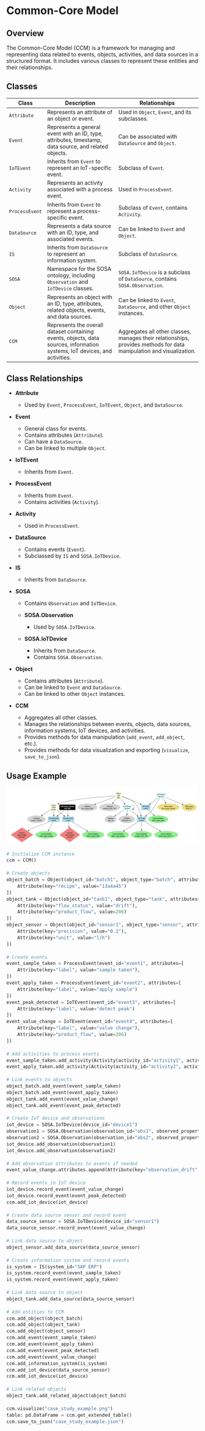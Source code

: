 # Common-Core Model

## Overview
The Common-Core Model (CCM) is a framework for managing and representing data related to events, objects, activities, and data sources in a structured format. It includes various classes to represent these entities and their relationships.

## Classes

| Class         | Description                                                                                      | Relationships                                                                                                       |
|---------------|--------------------------------------------------------------------------------------------------|--------------------------------------------------------------------------------------------------------------------|
| `Attribute`   | Represents an attribute of an object or event.                                                   | Used in `Object`, `Event`, and its subclasses.                                                                     |
| `Event`       | Represents a general event with an ID, type, attributes, timestamp, data source, and related objects. | Can be associated with `DataSource` and `Object`.                                                                  |
| `IoTEvent`    | Inherits from `Event` to represent an IoT-specific event.                                        | Subclass of `Event`.                                                                                               |
| `Activity`    | Represents an activity associated with a process event.                                          | Used in `ProcessEvent`.                                                                                            |
| `ProcessEvent`| Inherits from `Event` to represent a process-specific event.                                      | Subclass of `Event`, contains `Activity`.                                                                          |
| `DataSource`  | Represents a data source with an ID, type, and associated events.                                 | Can be linked to `Event` and `Object`.                                                                              |
| `IS`          | Inherits from `DataSource` to represent an information system.                                    | Subclass of `DataSource`.                                                                                           |
| `SOSA`        | Namespace for the SOSA ontology, including `Observation` and `IoTDevice` classes.                 | `SOSA.IoTDevice` is a subclass of `DataSource`, contains `SOSA.Observation`.                                        |
| `Object`      | Represents an object with an ID, type, attributes, related objects, events, and data sources.     | Can be linked to `Event`, `DataSource`, and other `Object` instances.                                               |
| `CCM`         | Represents the overall dataset containing events, objects, data sources, information systems, IoT devices, and activities. | Aggregates all other classes, manages their relationships, provides methods for data manipulation and visualization. |

## Class Relationships

- **Attribute**
  - Used by `Event`, `ProcessEvent`, `IoTEvent`, `Object`, and `DataSource`.

- **Event**
  - General class for events.
  - Contains attributes (`Attribute`).
  - Can have a `DataSource`.
  - Can be linked to multiple `Object`.

- **IoTEvent**
  - Inherits from `Event`.

- **ProcessEvent**
  - Inherits from `Event`.
  - Contains activities (`Activity`).

- **Activity**
  - Used in `ProcessEvent`.

- **DataSource**
  - Contains events (`Event`).
  - Subclassed by `IS` and `SOSA.IoTDevice`.

- **IS**
  - Inherits from `DataSource`.

- **SOSA**
  - Contains `Observation` and `IoTDevice`.

  - **SOSA.Observation**
    - Used by `SOSA.IoTDevice`.

  - **SOSA.IoTDevice**
    - Inherits from `DataSource`.
    - Contains `SOSA.Observation`.

- **Object**
  - Contains attributes (`Attribute`).
  - Can be linked to `Event` and `DataSource`.
  - Can be linked to other `Object` instances.

- **CCM**
  - Aggregates all other classes.
  - Manages the relationships between events, objects, data sources, information systems, IoT devices, and activities.
  - Provides methods for data manipulation (`add_event`, `add_object`, etc.).
  - Provides methods for data visualization and exporting (`visualize`, `save_to_json`).

## Usage Example

![Example Image](tests/IMAGE.png)

```python
# Initialize CCM instance
ccm = CCM()

# Create objects
object_batch = Object(object_id="batch1", object_type="batch", attributes=[
    Attribute(key="recipe", value="13a4a45")
])
object_tank = Object(object_id="tank1", object_type="tank", attributes=[
    Attribute(key="flow_status", value="drift"),
    Attribute(key="product_flow", value=206)
])
object_sensor = Object(object_id="sensor1", object_type="sensor", attributes=[
    Attribute(key="precision", value="0.1"),
    Attribute(key="unit", value="l/h")
])

# Create events
event_sample_taken = ProcessEvent(event_id="event1", attributes=[
    Attribute(key="label", value="sample taken"),
])
event_apply_taken = ProcessEvent(event_id="event2", attributes=[
    Attribute(key="label", value="apply sample")
])
event_peak_detected = IoTEvent(event_id="event3", attributes=[
    Attribute(key="label", value="detect peak")
])
event_value_change = IoTEvent(event_id="event4", attributes=[
    Attribute(key="label", value="value change"),
    Attribute(key="product_flow", value=206)
])

# Add activities to process events
event_sample_taken.add_activity(Activity(activity_id="activity1", activity_type="take sample"))
event_apply_taken.add_activity(Activity(activity_id="activity2", activity_type="apply sample"))

# Link events to objects
object_batch.add_event(event_sample_taken)
object_batch.add_event(event_apply_taken)
object_tank.add_event(event_value_change)
object_tank.add_event(event_peak_detected)

# Create IoT device and observations
iot_device = SOSA.IoTDevice(device_id="device1")
observation1 = SOSA.Observation(observation_id="obs1", observed_property="flow_status", value="normal")
observation2 = SOSA.Observation(observation_id="obs2", observed_property="drift", value=0.1)
iot_device.add_observation(observation1)
iot_device.add_observation(observation2)

# Add observation attributes to events if needed
event_value_change.attributes.append(Attribute(key="observation_drift", value=0.1))

# Record events in IoT device
iot_device.record_event(event_value_change)
iot_device.record_event(event_peak_detected)
ccm.add_iot_device(iot_device)

# Create data source sensor and record event
data_source_sensor = SOSA.IoTDevice(device_id="sensor1")
data_source_sensor.record_event(event_value_change)

# Link data source to object
object_sensor.add_data_source(data_source_sensor)

# Create information system and record events
is_system = IS(system_id="SAP ERP")
is_system.record_event(event_sample_taken)
is_system.record_event(event_apply_taken)

# Link data source to object
object_tank.add_data_source(data_source_sensor)

# Add entities to CCM
ccm.add_object(object_batch)
ccm.add_object(object_tank)
ccm.add_object(object_sensor)
ccm.add_event(event_sample_taken)
ccm.add_event(event_apply_taken)
ccm.add_event(event_peak_detected)
ccm.add_event(event_value_change)
ccm.add_information_system(is_system)
ccm.add_iot_device(data_source_sensor)
ccm.add_iot_device(iot_device)

# Link related objects
object_tank.add_related_object(object_batch)

ccm.visualize("case_study_example.png")
table: pd.DataFrame = ccm.get_extended_table()
ccm.save_to_json("case_study_example.json")
```

